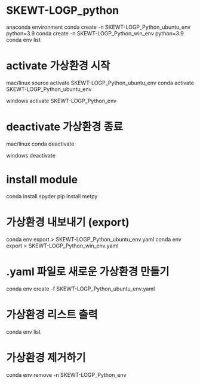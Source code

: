 # SKEWT-LOGP_python

anaconda environment
conda create -n SKEWT-LOGP_Python_ubuntu_env python=3.9
conda create -n SKEWT-LOGP_Python_win_env python=3.9
conda env list

# activate 가상환경 시작
mac/linux
source activate SKEWT-LOGP_Python_ubuntu_env
conda activate SKEWT-LOGP_Python_ubuntu_env

windows
activate SKEWT-LOGP_Python_env

# deactivate 가상환경 종료
mac/linux
conda deactivate

windows
deactivate

# install module
conda install spyder
pip install metpy


# 가상환경 내보내기 (export)
conda env export > SKEWT-LOGP_Python_ubuntu_env.yaml
conda env export > SKEWT-LOGP_Python_win_env.yaml

# .yaml 파일로 새로운 가상환경 만들기
conda env create -f SKEWT-LOGP_Python_ubuntu_env.yaml

# 가상환경 리스트 출력
conda env list

# 가상환경 제거하기
conda env remove -n SKEWT-LOGP_Python_env  